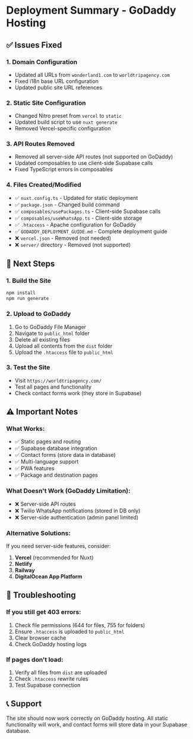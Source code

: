 # Deployment Summary - GoDaddy Hosting

## ✅ Issues Fixed

### 1. **Domain Configuration**
- Updated all URLs from `wonderland1.com` to `worldtripagency.com`
- Fixed i18n base URL configuration
- Updated public site URL references

### 2. **Static Site Configuration**
- Changed Nitro preset from `vercel` to `static`
- Updated build script to use `nuxt generate`
- Removed Vercel-specific configuration

### 3. **API Routes Removed**
- Removed all server-side API routes (not supported on GoDaddy)
- Updated composables to use client-side Supabase calls
- Fixed TypeScript errors in composables

### 4. **Files Created/Modified**
- ✅ `nuxt.config.ts` - Updated for static deployment
- ✅ `package.json` - Changed build command
- ✅ `composables/usePackages.ts` - Client-side Supabase calls
- ✅ `composables/useWhatsApp.ts` - Client-side storage
- ✅ `.htaccess` - Apache configuration for GoDaddy
- ✅ `GODADDY_DEPLOYMENT_GUIDE.md` - Complete deployment guide
- ❌ `vercel.json` - Removed (not needed)
- ❌ `server/` directory - Removed (not supported)

## 🚀 Next Steps

### 1. Build the Site
```bash
npm install
npm run generate
```

### 2. Upload to GoDaddy
1. Go to GoDaddy File Manager
2. Navigate to `public_html` folder
3. Delete all existing files
4. Upload all contents from the `dist` folder
5. Upload the `.htaccess` file to `public_html`

### 3. Test the Site
- Visit `https://worldtripagency.com/`
- Test all pages and functionality
- Check contact forms work (they store in Supabase)

## ⚠️ Important Notes

### What Works:
- ✅ Static pages and routing
- ✅ Supabase database integration
- ✅ Contact forms (store data in database)
- ✅ Multi-language support
- ✅ PWA features
- ✅ Package and destination pages

### What Doesn't Work (GoDaddy Limitation):
- ❌ Server-side API routes
- ❌ Twilio WhatsApp notifications (stored in DB only)
- ❌ Server-side authentication (admin panel limited)

### Alternative Solutions:
If you need server-side features, consider:
1. **Vercel** (recommended for Nuxt)
2. **Netlify**
3. **Railway**
4. **DigitalOcean App Platform**

## 🔧 Troubleshooting

### If you still get 403 errors:
1. Check file permissions (644 for files, 755 for folders)
2. Ensure `.htaccess` is uploaded to `public_html`
3. Clear browser cache
4. Check GoDaddy hosting logs

### If pages don't load:
1. Verify all files from `dist` are uploaded
2. Check `.htaccess` rewrite rules
3. Test Supabase connection

## 📞 Support
The site should now work correctly on GoDaddy hosting. All static functionality will work, and contact forms will store data in your Supabase database.
